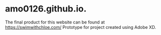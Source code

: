 # amo0126.github.io.

The final product for this website can be found at https://swimwithchloe.com/ 
Prototype for project created using Adobe XD.
